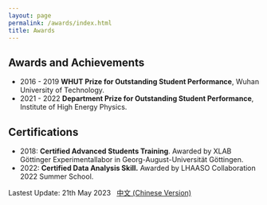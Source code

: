 ```yaml
---
layout: page
permalink: /awards/index.html
title: Awards
---
```

## Awards and Achievements

- 2016 - 2019 **WHUT Prize for Outstanding Student Performance**, Wuhan University of Technology.
- 2021 - 2022 **Department Prize for Outstanding Student Performance**, Institute of High Energy Physics.

## Certifications

- 2018: **Certified Advanced Students Training**. Awarded by XLAB Göttinger Experimentallabor in Georg-August-Universität Göttingen.
- 2022: **Certified Data Analysis Skill.** Awarded by LHAASO Collaboration 2022 Summer School.

Lastest Update: 21th May 2023 &nbsp; [中文 (Chinese Version)](https://easel7.github.io/awards_zh/)
